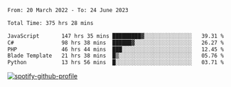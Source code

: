 <!--START_SECTION:waka-->

```txt
From: 20 March 2022 - To: 24 June 2023

Total Time: 375 hrs 28 mins

JavaScript       147 hrs 35 mins █████████▓░░░░░░░░░░░░░░░   39.31 %
C#               98 hrs 38 mins  ██████▓░░░░░░░░░░░░░░░░░░   26.27 %
PHP              46 hrs 44 mins  ███░░░░░░░░░░░░░░░░░░░░░░   12.45 %
Blade Template   21 hrs 38 mins  █▒░░░░░░░░░░░░░░░░░░░░░░░   05.76 %
Python           13 hrs 56 mins  █░░░░░░░░░░░░░░░░░░░░░░░░   03.71 %
```

<!--END_SECTION:waka-->
[![spotify-github-profile](https://spotify-github-profile.vercel.app/api/view?uid=c00zprrvy9xiloa9qnco3hmng&cover_image=true&theme=novatorem&show_offline=false&background_color=121212&bar_color=53b14f&bar_color_cover=false)](https://spotify-github-profile.vercel.app/api/view?uid=c00zprrvy9xiloa9qnco3hmng&redirect=true)

